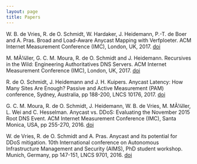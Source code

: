 ```yaml
---
layout: page
title: Papers
---
```



W. B. de Vries, R. de O. Schmidt, W. Hardaker, J. Heidemann, P.-T. de Boer and A. Pras. Broad and Load-Aware Anycast Mapping with Verfploeter. ACM Internet Measurement Conference (IMC), London, UK, 2017. [doi](https://doi.org/10.1145/3131365.3131371)

M. MÃ¼ller, G. C. M. Moura, R. de O. Schmidt and J. Heidemann. Recursives in the Wild: Engineering Authoritatives DNS Servers. ACM Internet Measurement Conference (IMC), London, UK, 2017. [doi](https://doi.org/10.1145/3131365.3131366)


R. de O. Schmidt, J. Heidemann and J. H. Kuipers. Anycast Latency: How Many Sites Are Enough? Passive and Active Measurement (PAM) conference, Sydney, Australia, pp 188-200, LNCS 10176, 2017. [doi](https://link.springer.com/chapter/10.1007%2F978-3-319-54328-4_14)

G. C. M. Moura, R. de O. Schmidt, J. Heidemann, W. B. de Vries, M. MÃ¼ller, L. Wei and C. Hesselman. Anycast vs. DDoS: Evaluating the November 2015 Root DNS Event. ACM Internet Measurement Conference (IMC), Santa Monica, USA, pp 255-270, 2016. [doi](https://doi.org/10.1145/2987443.298744)

W. de Vries, R. de O. Schmidt and A. Pras. Anycast and its potential for DDoS mitigation. 10th International conference on Autonomous Infrastructure Management and Security (AIMS), PhD student workshop. Munich, Germany, pp 147-151, LNCS 9701, 2016. [doi](https://doi.org/10.1007/978-3-319-39814-3_16)


